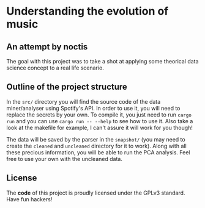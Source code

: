 # Understanding the evolution of music
## An attempt by noctis
The goal with this project was to take a shot at applying some theorical data science concept to a real life scenario.

## Outline of the project structure
In the `src/` directory you will find the source code of the data miner/analyser using Spotify's API. In order to use it, you will need to replace the secrets by your own. To compile it, you just need to run `cargo run` and you can use `cargo run -- --help` to see how to use it. Also take a look at the makefile for example, I can't assure it will work for you though!

The data will be saved by the parser in the `snapshot/` (you may need to create the `cleaned` and `uncleaned` directory for it to work). Along with all these precious information, you will be able to run the PCA analysis. Feel free to use your own with the uncleaned data.

## License 
The **code** of this project is proudly licensed under the GPLv3 standard. Have fun hackers!